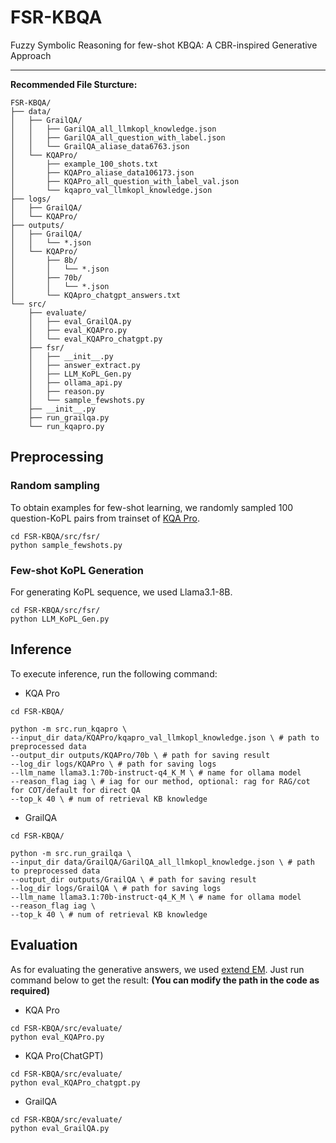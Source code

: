 # FSR-KBQA

Fuzzy Symbolic Reasoning for few-shot KBQA: A CBR-inspired Generative Approach

---

**Recommended File Sturcture:**
```
FSR-KBQA/
├── data/
│   ├── GrailQA/
│   │   ├── GarilQA_all_llmkopl_knowledge.json
│   │   ├── GarilQA_all_question_with_label.json
│   │   └── GrailQA_aliase_data6763.json
│   └── KQAPro/
│       ├── example_100_shots.txt
│       ├── KQAPro_aliase_data106173.json
│       ├── KQAPro_all_question_with_label_val.json
│       └── kqapro_val_llmkopl_knowledge.json
├── logs/
│   ├── GrailQA/
│   └── KQAPro/
├── outputs/
│   ├── GrailQA/
│   │   └── *.json
│   └── KQAPro/ 
│       ├── 8b/
│       │   └── *.json
│       ├── 70b/
│       │   └── *.json
│       └── KQApro_chatgpt_answers.txt
└── src/
    ├── evaluate/
    │   ├── eval_GrailQA.py
    │   ├── eval_KQAPro.py
    │   └── eval_KQAPro_chatgpt.py
    ├── fsr/
    │   ├── __init__.py
    │   ├── answer_extract.py
    │   ├── LLM_KoPL_Gen.py
    │   ├── ollama_api.py
    │   ├── reason.py
    │   └── sample_fewshots.py
    ├── __init__.py
    ├── run_grailqa.py
    └── run_kqapro.py
```

## Preprocessing

### Random sampling

To obtain examples for few-shot learning, we randomly sampled 100 question-KoPL pairs from trainset of [KQA Pro](https://github.com/shijx12/KQAPro_Baselines).

```
cd FSR-KBQA/src/fsr/
python sample_fewshots.py
```

### Few-shot KoPL Generation

For generating KoPL sequence, we used Llama3.1-8B.

```
cd FSR-KBQA/src/fsr/
python LLM_KoPL_Gen.py
```

## Inference

To execute inference, run the following command:

- KQA Pro
```
cd FSR-KBQA/

python -m src.run_kqapro \
--input_dir data/KQAPro/kqapro_val_llmkopl_knowledge.json \ # path to preprocessed data
--output_dir outputs/KQAPro/70b \ # path for saving result
--log_dir logs/KQAPro \ # path for saving logs
--llm_name llama3.1:70b-instruct-q4_K_M \ # name for ollama model
--reason_flag iag \ # iag for our method, optional: rag for RAG/cot for COT/default for direct QA
--top_k 40 \ # num of retrieval KB knowledge
```

- GrailQA
```
cd FSR-KBQA/

python -m src.run_grailqa \
--input_dir data/GrailQA/GarilQA_all_llmkopl_knowledge.json \ # path to preprocessed data
--output_dir outputs/GrailQA \ # path for saving result
--log_dir logs/GrailQA \ # path for saving logs
--llm_name llama3.1:70b-instruct-q4_K_M \ # name for ollama model
--reason_flag iag \
--top_k 40 \ # num of retrieval KB knowledge
```

## Evaluation

As for evaluating the generative answers, we used [extend EM](https://github.com/tan92hl/Complex-Question-Answering-Evaluation-of-GPT-family). Just run command below to get the result:
**(You can modify the path in the code as required)**

- KQA Pro
```
cd FSR-KBQA/src/evaluate/
python eval_KQAPro.py
```

- KQA Pro(ChatGPT)
```
cd FSR-KBQA/src/evaluate/
python eval_KQAPro_chatgpt.py
```

- GrailQA
```
cd FSR-KBQA/src/evaluate/
python eval_GrailQA.py
```

